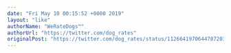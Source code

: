 ```yaml
---
date: "Fri May 10 00:15:52 +0000 2019"
layout: "like"
authorName: "WeRateDogs™"
authorUrl: "https://twitter.com/dog_rates"
originalPost: "https://twitter.com/dog_rates/status/1126641970644787201"
---
```

